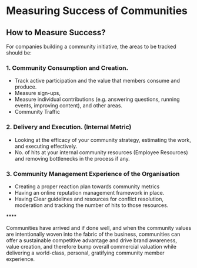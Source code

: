 # Measuring Success of Communities

## How to **Measure Success?**

For companies building a community initiative, the areas to be tracked should be:

### 1. **Community Consumption and Creation.**  

* Track active participation and the value that members consume and produce. 
* Measure sign-ups, 
* Measure individual contributions \(e.g. answering questions, running events, improving content\), and other areas.
* Community Traffic

### **2. Delivery and Execution.** \(Internal Metric\)

* Looking at the efficacy of your community strategy, estimating the work, and executing effectively. 
* No. of hits at your internal community resources \(Employee Resources\) and removing bottlenecks in the process if any.

### 3. Community Management Experience of the Organisation

* Creating a proper reaction plan towards community metrics
* Having an online reputation management framework in place.
* Having Clear guidelines and resources for conflict resolution, moderation and tracking the number of hits to those resources.

\*\*\*\*

Communities have arrived and if done well, and when the community values are intentionally woven into the fabric of the business, communities can offer a sustainable competitive advantage and drive brand awareness, value creation, and therefore bump overall commercial valuation while delivering a world-class, personal, gratifying community member experience.





